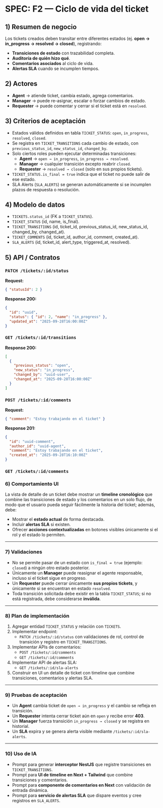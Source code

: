 # SPEC: F2 — Ciclo de vida del ticket

## 1) Resumen de negocio

Los tickets creados deben transitar entre diferentes estados (ej. **open → in_progress → resolved → closed**), registrando:  
- **Transiciones de estado** con trazabilidad completa.  
- **Auditoría de quién hizo qué**.  
- **Comentarios asociados** al ciclo de vida.  
- **Alertas SLA** cuando se incumplen tiempos.  

## 2) Actores

* **Agent** → atiende ticket, cambia estado, agrega comentarios.  
* **Manager** → puede re-asignar, escalar o forzar cambios de estado.  
* **Requester** → puede comentar y cerrar si el ticket está en `resolved`.  

## 3) Criterios de aceptación

* Estados válidos definidos en tabla `TICKET_STATUS`: `open`, `in_progress`, `resolved`, `closed`.  
* Se registra en `TICKET_TRANSITIONS` cada cambio de estado, con `previous_status_id`, `new_status_id`, `changed_by`.  
* Solo ciertos roles pueden ejecutar determinadas transiciones:  
  - **Agent** → `open → in_progress`, `in_progress → resolved`.  
  - **Manager** → cualquier transición excepto reabrir `closed`.  
  - **Requester** → `resolved → closed` (solo en sus propios tickets).  
* `TICKET_STATUS.is_final = true` indica que el ticket no puede salir de ese estado.  
* SLA Alerts (`SLA_ALERTS`) se generan automáticamente si se incumplen plazos de respuesta o resolución.  

## 4) Modelo de datos

* `TICKETS.status_id` (FK a `TICKET_STATUS`).  
* `TICKET_STATUS` (id, name, is_final).  
* `TICKET_TRANSITIONS` (id, ticket_id, previous_status_id, new_status_id, changed_by, changed_at).  
* `TICKET_COMMENTS` (id, ticket_id, author_id, comment, created_at).  
* `SLA_ALERTS` (id, ticket_id, alert_type, triggered_at, resolved).  

## 5) API / Contratos

### `PATCH /tickets/:id/status`  
**Request:**  
```json
{ "statusId": 2 }
```

**Response 200:**  
``` json
{
  "id": "uuid",
  "status": { "id": 2, "name": "in_progress" },
  "updated_at": "2025-09-28T16:00:00Z"
}
```

### `GET /tickets/:id/transitions`  

**Response 200:**  
``` json
[
  {
    "previous_status": "open",
    "new_status": "in_progress",
    "changed_by": "uuid-user",
    "changed_at": "2025-09-28T16:00:00Z"
  }
]
```

### `POST /tickets/:id/comments`  

**Request:**  
``` json
{ "comment": "Estoy trabajando en el ticket" }
```

**Response 201:**  
``` json
{
  "id": "uuid-comment",
  "author_id": "uuid-agent",
  "comment": "Estoy trabajando en el ticket",
  "created_at": "2025-09-28T16:10:00Z"
}
```

### `GET /tickets/:id/comments`  

### 6) Comportamiento UI

La vista de detalle de un ticket debe mostrar un **timeline cronológico** que combine las transiciones de estado y los comentarios en un solo flujo, de modo que el usuario pueda seguir fácilmente la historia del ticket; además, debe:

- Mostrar el **estado actual** de forma destacada.  
- Incluir **alertas SLA** si existen.  
- Ofrecer **acciones contextualizadas** en botones visibles únicamente si el rol y el estado lo permiten.  

---

### 7) Validaciones

- No se permite pasar de un estado con `is_final = true` (ejemplo: `closed`) a ningún otro estado posterior.  
- Únicamente un **Manager** puede reasignar el agente responsable, incluso si el ticket sigue en progreso.  
- Un **Requester** puede cerrar únicamente **sus propios tickets**, y únicamente si se encuentran en estado `resolved`.  
- Toda transición solicitada debe existir en la tabla `TICKET_STATUS`; si no está registrada, debe considerarse **inválida**.  

---

### 8) Plan de implementación

1. Agregar entidad `TICKET_STATUS` y relación con `TICKETS`.  
2. Implementar endpoint:  
   - `PATCH /tickets/:id/status` con validaciones de rol, control de transición y registro en `TICKET_TRANSITIONS`.  
3. Implementar APIs de comentarios:  
   - `POST /tickets/:id/comments`  
   - `GET /tickets/:id/comments`  
4. Implementar API de alertas SLA:  
   - `GET /tickets/:id/sla-alerts`  
5. Construir en UI un detalle de ticket con timeline que combine transiciones, comentarios y alertas SLA.  

---

### 9) Pruebas de aceptación

- Un **Agent** cambia ticket de `open → in_progress` y el cambio se refleja en transición.  
- Un **Requester** intenta cerrar ticket aún en `open` y recibe error **403**.  
- Un **Manager** fuerza transición `in_progress → closed` y se registra en historial.  
- Un **SLA** expira y se genera alerta visible mediante `/tickets/:id/sla-alerts`.  

---

### 10) Uso de IA

- Prompt para generar **interceptor NestJS** que registre transiciones en `TICKET_TRANSITIONS`.  
- Prompt para **UI de timeline en Next + Tailwind** que combine transiciones y comentarios.  
- Prompt para **componente de comentarios en Next** con validación de entrada dinámica.  
- Prompt para **servicio de alertas SLA** que dispare eventos y cree registros en `SLA_ALERTS`.  
